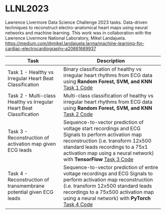 # LLNL2023
Lawrence Livermore Data Science Challenge 2023 tasks. Data-driven techniques to reconstruct electro-anatomical heart maps using neural networks and machine learning. This work was in collaboration with the Lawrence Livermore National Laboratory, Mikel Landajuela. 
https://medium.com/@mikel.landajuela.larma/machine-learning-for-cardiac-electrocardiography-a20661669937

| Task | Description |
|----- |-------------|
|Task 1 - Healthy vs Irregular Heart Beat Classification | Binary classification of healthy vs irregular heart rhythms from ECG data using **Random Forest, SVM, and KNN**  [Task 1 Code](https://github.com/PastJ/LLNL2023/blob/main/Task1.ipynb)|
|Task 2 - Multi-class Healthy vs Irregular Heart Beat Classification | Multi-class classification of healthy vs irregular heart rhythms from ECG data using **Random Forest, SVM, and KNN**  [Task 2 Code](https://github.com/PastJ/LLNL2023/blob/main/Task2.ipynb)|
|Task 3 - Reconstruction of activation map given ECG leads| Sequence-to-vector prediction of voltage start recordings and ECG Signals to perform activation map reconstruction (i.e. transform 12x500 standard leads recordings to a 75x1 activation map using a neural network) with **TensorFlow** [Task 3 Code](https://github.com/PastJ/LLNL2023/blob/main/Task3.ipynb)|
|Task 4 - Reconstruction of transmembrane potential given ECG leads| Sequence-to-vector prediction of entire voltage recordings and ECG Signals to perform activation map reconstruction (i.e. transform 12x500 standard leads recordings to a 75x500 activation map using a neural network) with **PyTorch** [Task 4 Code](https://github.com/PastJ/LLNL2023/blob/main/Task4.ipynb)|
